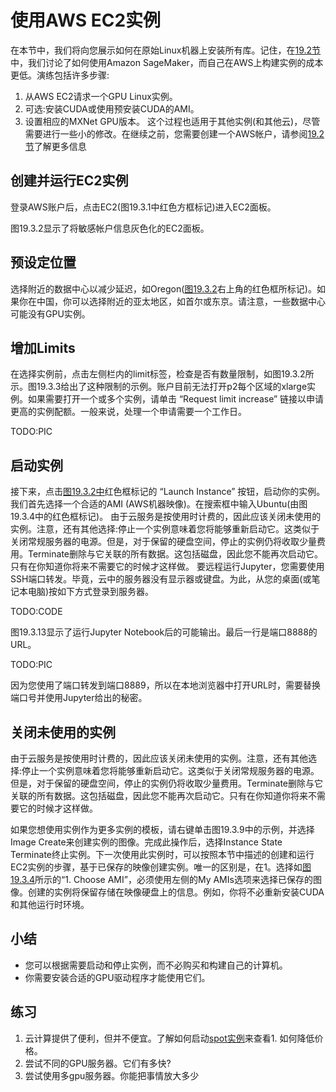 

<!--
 * @version:
 * @Author:  StevenJokess https://github.com/StevenJokess
 * @Date: 2020-07-03 14:43:55
 * @LastEditors:  StevenJokess https://github.com/StevenJokess
 * @LastEditTime: 2020-07-05 18:40:29
 * @Description:
 * @TODO::Fig 19.3.13后面
 * @Reference:http://preview.d2l.ai/d2l-en/PR-1117/chapter_appendix-tools-for-deep-learning/aws.html
-->

# 使用AWS EC2实例

在本节中，我们将向您展示如何在原始Linux机器上安装所有库。记住，在[19.2节](http://preview.d2l.ai/d2l-en/PR-1102/chapter_appendix-tools-for-deep-learning/sagemaker.html#sec-sagemaker)中，我们讨论了如何使用Amazon SageMaker，而自己在AWS上构建实例的成本更低。演练包括许多步骤:
1. 从AWS EC2请求一个GPU Linux实例。
1. 可选:安装CUDA或使用预安装CUDA的AMI。
1. 设置相应的MXNet GPU版本。
这个过程也适用于其他实例(和其他云)，尽管需要进行一些小的修改。在继续之前，您需要创建一个AWS帐户，请参阅[19.2节](http://preview.d2l.ai/d2l-en/PR-1102/chapter_appendix-tools-for-deep-learning/sagemaker.html#sec-sagemaker)了解更多信息

## 创建并运行EC2实例

登录AWS账户后，点击EC2(图19.3.1中红色方框标记)进入EC2面板。

图19.3.2显示了将敏感帐户信息灰色化的EC2面板。

## 预设定位置

选择附近的数据中心以减少延迟，如Oregon([图19.3.2](http://preview.d2l.ai/d2l-en/PR-1102/chapter_appendix-tools-for-deep-learning/aws.html#fig-ec2)右上角的红色框所标记)。如果你在中国，你可以选择附近的亚太地区，如首尔或东京。请注意，一些数据中心可能没有GPU实例。

## 增加Limits

在选择实例前，点击左侧栏内的limit标签，检查是否有数量限制，如图19.3.2所示。图19.3.3给出了这种限制的示例。账户目前无法打开p2每个区域的xlarge实例。如果需要打开一个或多个实例，请单击 “Request limit increase” 链接以申请更高的实例配额。一般来说，处理一个申请需要一个工作日。

TODO:PIC

## 启动实例

接下来，点击[图19.3.2中](http://preview.d2l.ai/d2l-en/PR-1102/chapter_appendix-tools-for-deep-learning/aws.html#fig-ec2)红色框标记的 “Launch Instance” 按钮，启动你的实例。我们首先选择一个合适的AMI (AWS机器映像)。在搜索框中输入Ubuntu(由图19.3.4中的红色框标记)。
由于云服务是按使用时计费的，因此应该关闭未使用的实例。注意，还有其他选择:停止一个实例意味着您将能够重新启动它。这类似于关闭常规服务器的电源。但是，对于保留的硬盘空间，停止的实例仍将收取少量费用。Terminate删除与它关联的所有数据。这包括磁盘，因此您不能再次启动它。只有在你知道你将来不需要它的时候才这样做。
要远程运行Jupyter，您需要使用SSH端口转发。毕竟，云中的服务器没有显示器或键盘。为此，从您的桌面(或笔记本电脑)按如下方式登录到服务器。

TODO:CODE

图19.3.13显示了运行Jupyter Notebook后的可能输出。最后一行是端口8888的URL。

TODO:PIC

因为您使用了端口转发到端口8889，所以在本地浏览器中打开URL时，需要替换端口号并使用Jupyter给出的秘密。

## 关闭未使用的实例

由于云服务是按使用时计费的，因此应该关闭未使用的实例。注意，还有其他选择:停止一个实例意味着您将能够重新启动它。这类似于关闭常规服务器的电源。但是，对于保留的硬盘空间，停止的实例仍将收取少量费用。Terminate删除与它关联的所有数据。这包括磁盘，因此您不能再次启动它。只有在你知道你将来不需要它的时候才这样做。

如果您想使用实例作为更多实例的模板，请右键单击图19.3.9中的示例，并选择Image Create来创建实例的图像。完成此操作后，选择Instance State Terminate终止实例。下一次使用此实例时，可以按照本节中描述的创建和运行EC2实例的步骤，基于已保存的映像创建实例。唯一的区别是，在1。选择如[图19.3.4](http://preview.d2l.ai/d2l-en/PR-1102/chapter_appendix-tools-for-deep-learning/aws.html#fig-ubuntu)所示的“1. Choose AMI”，必须使用左侧的My AMIs选项来选择已保存的图像。创建的实例将保留存储在映像硬盘上的信息。例如，你将不必重新安装CUDA和其他运行时环境。

## 小结

- 您可以根据需要启动和停止实例，而不必购买和构建自己的计算机。
- 你需要安装合适的GPU驱动程序才能使用它们。

## 练习

1. 云计算提供了便利，但并不便宜。了解如何启动[spot实例](https://aws.amazon.com/ec2/spot/)来查看1. 如何降低价格。
1. 尝试不同的GPU服务器。它们有多快?
1. 尝试使用多gpu服务器。你能把事情放大多少
